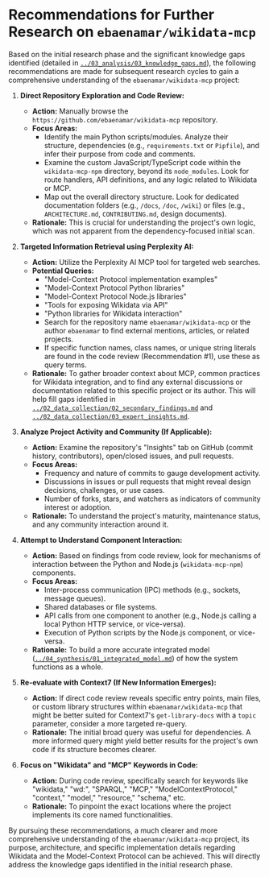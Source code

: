 # Recommendations for Further Research on `ebaenamar/wikidata-mcp`

Based on the initial research phase and the significant knowledge gaps identified (detailed in [`../03_analysis/03_knowledge_gaps.md`](../03_analysis/03_knowledge_gaps.md)), the following recommendations are made for subsequent research cycles to gain a comprehensive understanding of the `ebaenamar/wikidata-mcp` project:

1.  **Direct Repository Exploration and Code Review:**
    *   **Action:** Manually browse the `https://github.com/ebaenamar/wikidata-mcp` repository.
    *   **Focus Areas:**
        *   Identify the main Python scripts/modules. Analyze their structure, dependencies (e.g., `requirements.txt` or `Pipfile`), and infer their purpose from code and comments.
        *   Examine the custom JavaScript/TypeScript code within the `wikidata-mcp-npm` directory, beyond its `node_modules`. Look for route handlers, API definitions, and any logic related to Wikidata or MCP.
        *   Map out the overall directory structure. Look for dedicated documentation folders (e.g., `/docs`, `/doc`, `/wiki`) or files (e.g., `ARCHITECTURE.md`, `CONTRIBUTING.md`, design documents).
    *   **Rationale:** This is crucial for understanding the project's own logic, which was not apparent from the dependency-focused initial scan.

2.  **Targeted Information Retrieval using Perplexity AI:**
    *   **Action:** Utilize the Perplexity AI MCP tool for targeted web searches.
    *   **Potential Queries:**
        *   "Model-Context Protocol implementation examples"
        *   "Model-Context Protocol Python libraries"
        *   "Model-Context Protocol Node.js libraries"
        *   "Tools for exposing Wikidata via API"
        *   "Python libraries for Wikidata interaction"
        *   Search for the repository name `ebaenamar/wikidata-mcp` or the author `ebaenamar` to find external mentions, articles, or related projects.
        *   If specific function names, class names, or unique string literals are found in the code review (Recommendation #1), use these as query terms.
    *   **Rationale:** To gather broader context about MCP, common practices for Wikidata integration, and to find any external discussions or documentation related to this specific project or its author. This will help fill gaps identified in [`../02_data_collection/02_secondary_findings.md`](../02_data_collection/02_secondary_findings.md) and [`../02_data_collection/03_expert_insights.md`](../02_data_collection/03_expert_insights.md).

3.  **Analyze Project Activity and Community (If Applicable):**
    *   **Action:** Examine the repository's "Insights" tab on GitHub (commit history, contributors), open/closed issues, and pull requests.
    *   **Focus Areas:**
        *   Frequency and nature of commits to gauge development activity.
        *   Discussions in issues or pull requests that might reveal design decisions, challenges, or use cases.
        *   Number of forks, stars, and watchers as indicators of community interest or adoption.
    *   **Rationale:** To understand the project's maturity, maintenance status, and any community interaction around it.

4.  **Attempt to Understand Component Interaction:**
    *   **Action:** Based on findings from code review, look for mechanisms of interaction between the Python and Node.js (`wikidata-mcp-npm`) components.
    *   **Focus Areas:**
        *   Inter-process communication (IPC) methods (e.g., sockets, message queues).
        *   Shared databases or file systems.
        *   API calls from one component to another (e.g., Node.js calling a local Python HTTP service, or vice-versa).
        *   Execution of Python scripts by the Node.js component, or vice-versa.
    *   **Rationale:** To build a more accurate integrated model ([`../04_synthesis/01_integrated_model.md`](../04_synthesis/01_integrated_model.md)) of how the system functions as a whole.

5.  **Re-evaluate with Context7 (If New Information Emerges):**
    *   **Action:** If direct code review reveals specific entry points, main files, or custom library structures within `ebaenamar/wikidata-mcp` that might be better suited for Context7's `get-library-docs` with a `topic` parameter, consider a more targeted re-query.
    *   **Rationale:** The initial broad query was useful for dependencies. A more informed query might yield better results for the project's own code if its structure becomes clearer.

6.  **Focus on "Wikidata" and "MCP" Keywords in Code:**
    *   **Action:** During code review, specifically search for keywords like "wikidata," "wd:", "SPARQL," "MCP," "ModelContextProtocol," "context," "model," "resource," "schema," etc.
    *   **Rationale:** To pinpoint the exact locations where the project implements its core named functionalities.

By pursuing these recommendations, a much clearer and more comprehensive understanding of the `ebaenamar/wikidata-mcp` project, its purpose, architecture, and specific implementation details regarding Wikidata and the Model-Context Protocol can be achieved. This will directly address the knowledge gaps identified in the initial research phase.